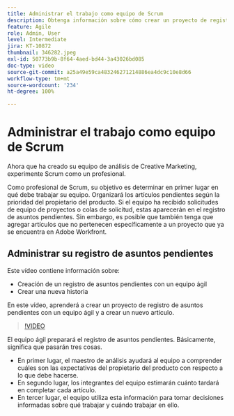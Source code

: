 ```yaml
---
title: Administrar el trabajo como equipo de Scrum
description: Obtenga información sobre cómo crear un proyecto de registro de asuntos pendientes con un equipo ágil y crear un nuevo artículo.
feature: Agile
role: Admin, User
level: Intermediate
jira: KT-10872
thumbnail: 346282.jpeg
exl-id: 50773b9b-8f64-4aed-bd44-3a43026bd085
doc-type: video
source-git-commit: a25a49e59ca483246271214886ea4dc9c10e8d66
workflow-type: tm+mt
source-wordcount: '234'
ht-degree: 100%

---
```


# Administrar el trabajo como equipo de Scrum

Ahora que ha creado su equipo de análisis de Creative Marketing, experimente Scrum como un profesional.

Como profesional de Scrum, su objetivo es determinar en primer lugar en qué debe trabajar su equipo. Organizará los artículos pendientes según la prioridad del propietario del producto. Si el equipo ha recibido solicitudes de equipo de proyectos o colas de solicitud, estas aparecerán en el registro de asuntos pendientes. Sin embargo, es posible que también tenga que agregar artículos que no pertenecen específicamente a un proyecto que ya se encuentra en Adobe Workfront.

## Administrar su registro de asuntos pendientes

Este vídeo contiene información sobre:

- Creación de un registro de asuntos pendientes con un equipo ágil
- Crear una nueva historia

En este vídeo, aprenderá a crear un proyecto de registro de asuntos pendientes con un equipo ágil y a crear un nuevo artículo.

>[!VIDEO](https://video.tv.adobe.com/v/346282/?quality=12&learn=on)

El equipo ágil preparará el registro de asuntos pendientes. Básicamente, significa que pasarán tres cosas.

- En primer lugar, el maestro de análisis ayudará al equipo a comprender cuáles son las expectativas del propietario del producto con respecto a lo que debe hacerse.
- En segundo lugar, los integrantes del equipo estimarán cuánto tardará en completar cada artículo.
- En tercer lugar, el equipo utiliza esta información para tomar decisiones informadas sobre qué trabajar y cuándo trabajar en ello.
